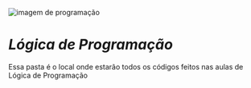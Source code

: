 ![imagem de programação](https://blog.dankicode.com/wp-content/uploads/2019/08/logica-de-programac%CC%A7a%CC%83o-para-iniciantes.png)


# *Lógica de Programação*

Essa pasta é o local onde estarão todos os códigos feitos nas aulas de Lógica de Programação
